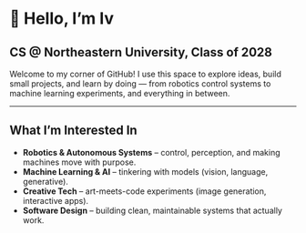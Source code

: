 # 🐢 Hello, I’m Iv

## CS @ Northeastern University, Class of 2028

Welcome to my corner of GitHub!
I use this space to explore ideas, build small projects, and learn by doing — from robotics control systems to machine learning experiments, and everything in between.  

---

## What I’m Interested In
- **Robotics & Autonomous Systems** – control, perception, and making machines move with purpose.  
- **Machine Learning & AI** – tinkering with models (vision, language, generative).  
- **Creative Tech** – art-meets-code experiments (image generation, interactive apps).  
- **Software Design** – building clean, maintainable systems that actually work.
